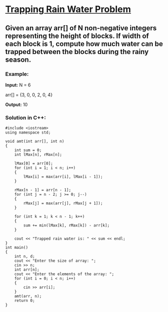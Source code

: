 # [Trapping Rain Water Problem](https://practice.geeksforgeeks.org/problems/trapping-rain-water-1587115621/1)
## Given an array arr[] of N non-negative integers representing the height of blocks. If width of each block is 1, compute how much water can be trapped between the blocks during the rainy season.
### Example:
**Input:**
N = 6

arr[] = {3, 0, 0, 2, 0, 4} 

**Output:**
10

### Solution in C++:
```      
#include <iostream>
using namespace std;

void amt(int arr[], int n)
{
    int sum = 0;
    int lMax[n], rMax[n];

    lMax[0] = arr[0];
    for (int i = 1; i < n; i++)
    {
        lMax[i] = max(arr[i], lMax[i - 1]);
    }

    rMax[n - 1] = arr[n - 1];
    for (int j = n - 2; j >= 0; j--)
    {
        rMax[j] = max(arr[j], rMax[j + 1]);
    }

    for (int k = 1; k < n - 1; k++)
    {
        sum += min(lMax[k], rMax[k]) - arr[k];
    }

    cout << "Trapped rain water is: " << sum << endl;
}
int main()
{
    int n, d;
    cout << "Enter the size of array: ";
    cin >> n;
    int arr[n];
    cout << "Enter the elements of the array: ";
    for (int i = 0; i < n; i++)
    {
        cin >> arr[i];
    }
    amt(arr, n);
    return 0;
}
```
